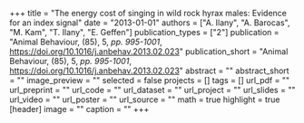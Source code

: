 +++
title = "The energy cost of singing in wild rock hyrax males: Evidence for an index signal"
date = "2013-01-01"
authors = ["A. Ilany", "A. Barocas", "M. Kam", "T. Ilany", "E. Geffen"]
publication_types = ["2"]
publication = "Animal Behaviour, (85), 5, _pp. 995-1001_, https://doi.org/10.1016/j.anbehav.2013.02.023"
publication_short = "Animal Behaviour, (85), 5, _pp. 995-1001_, https://doi.org/10.1016/j.anbehav.2013.02.023"
abstract = ""
abstract_short = ""
image_preview = ""
selected = false
projects = []
tags = []
url_pdf = ""
url_preprint = ""
url_code = ""
url_dataset = ""
url_project = ""
url_slides = ""
url_video = ""
url_poster = ""
url_source = ""
math = true
highlight = true
[header]
image = ""
caption = ""
+++
